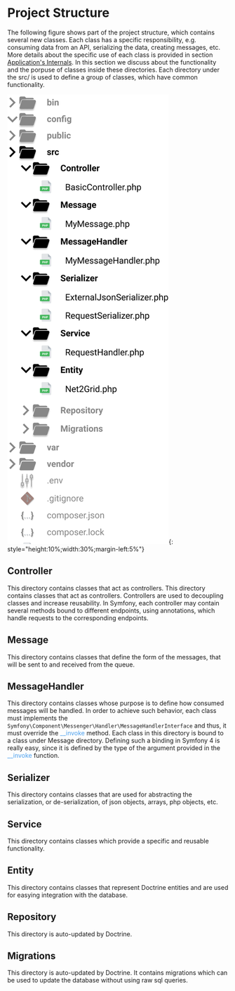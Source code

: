 # Project Structure
The following figure shows part of the project structure, which contains several new classes.
Each class has a specific responsibility, e.g. consuming data from an API, serializing the data,
creating messages, etc. More details about the specific use of each class is provided in section [Application's Internals](internals.md). In this section we discuss about the functionality and the porpuse of classes inside
these directories. Each directory under the src/ is used to define a group of classes, which have common functionality.

![](img/img4.png){: style="height:10%;width:30%;margin-left:5%"}


## Controller

This directory contains classes that act as controllers. This directory contains classes that act as controllers. Controllers are used to decoupling classes and increase reusability. In Symfony, each controller may contain several methods bound to different endpoints, using annotations, which handle requests to the corresponding endpoints.


## Message

This directory contains classes that define the form of the messages, that will be sent to and received from the queue.


## MessageHandler

This directory contains classes whose purpose is to define how consumed messages will be handled. In order to achieve such behavior, each class must implements the `Symfony\Component\Messenger\Handler\MessageHandlerInterface`
and thus, it must override the <span style="color:#4EA1EE">\__invoke</span> method. Each class in this directory is bound to a class under Message directory. Defining such a binding in Symfony 4 is really easy, since it is defined by the type of the argument provided in the <span style="color:#4EA1EE">\__invoke</span> function.


## Serializer

This directory contains classes that are used for abstracting the serialization, or de-serialization, of json objects, arrays, php objects, etc.


## Service

This directory contains classes which provide a specific and reusable functionality. 


## Entity

This directory contains classes that represent Doctrine entities and are used for easying integration with the database.


## Repository

This directory is auto-updated by Doctrine.


## Migrations

This directory is auto-updated by Doctrine. It contains migrations which can be used to update the database without
using raw sql queries.







